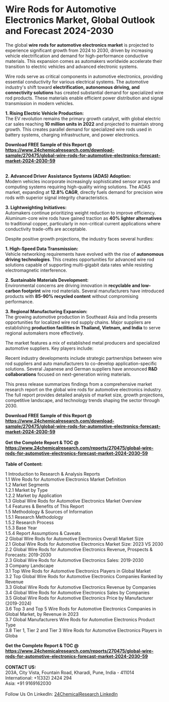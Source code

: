 <h1>Wire Rods for Automotive Electronics Market, Global Outlook and Forecast 2024-2030</h1><p>The global <strong>wire rods for automotive electronics market</strong> is projected to experience significant growth from 2024 to 2030, driven by increasing vehicle electrification and demand for high-performance conductive materials. This expansion comes as automakers worldwide accelerate their transition to electric vehicles and advanced electronic systems.</p><p>Wire rods serve as critical components in automotive electronics, providing essential conductivity for various electrical systems. The automotive industry's shift toward <strong>electrification, autonomous driving, and connectivity solutions</strong> has created substantial demand for specialized wire rod products. These materials enable efficient power distribution and signal transmission in modern vehicles.</p><p><strong>1. Rising Electric Vehicle Production:</strong><br>
The EV revolution remains the primary growth catalyst, with global electric car sales reaching <strong>10 million units in 2022</strong> and projected to maintain strong growth. This creates parallel demand for specialized wire rods used in battery systems, charging infrastructure, and power electronics.</p><div><b>Download FREE Sample of this Report @ 
            <a href="https://www.24chemicalresearch.com/download-sample/270475/global-wire-rods-for-automotive-electronics-forecast-market-2024-2030-59">
            https://www.24chemicalresearch.com/download-sample/270475/global-wire-rods-for-automotive-electronics-forecast-market-2024-2030-59</a></b></div><br><p><strong>2. Advanced Driver Assistance Systems (ADAS) Adoption:</strong><br>
Modern vehicles incorporate increasingly sophisticated sensor arrays and computing systems requiring high-quality wiring solutions. The ADAS market, expanding at <strong>12.8% CAGR</strong>, directly fuels demand for precision wire rods with superior signal integrity characteristics.</p><p><strong>3. Lightweighting Initiatives:</strong><br>
Automakers continue prioritizing weight reduction to improve efficiency. Aluminum-core wire rods have gained traction as <strong>40% lighter alternatives</strong> to traditional copper, particularly in non-critical current applications where conductivity trade-offs are acceptable.</p><p>Despite positive growth projections, the industry faces several hurdles:</p><p><strong>1. High-Speed Data Transmission:</strong><br>
Vehicle networking requirements have evolved with the rise of <strong>autonomous driving technologies</strong>. This creates opportunities for advanced wire rod solutions capable of supporting multi-gigabit data rates while resisting electromagnetic interference.</p><p><strong>2. Sustainable Materials Development:</strong><br>
Environmental concerns are driving innovation in <strong>recyclable and low-carbon footprint</strong> wire rod materials. Several manufacturers have introduced products with <strong>85-90% recycled content</strong> without compromising performance.</p><p><strong>3. Regional Manufacturing Expansion:</strong><br>
The growing automotive production in Southeast Asia and India presents opportunities for localized wire rod supply chains. Major suppliers are establishing <strong>production facilities in Thailand, Vietnam, and India</strong> to serve regional automakers more effectively.</p><p>The market features a mix of established metal producers and specialized automotive suppliers. Key players include:</p><p>Recent industry developments include strategic partnerships between wire rod suppliers and auto manufacturers to co-develop application-specific solutions. Several Japanese and German suppliers have announced <strong>R&amp;D collaborations</strong> focused on next-generation wiring materials.</p><p>This press release summarizes findings from a comprehensive market research report on the global wire rods for automotive electronics industry. The full report provides detailed analysis of market size, growth projections, competitive landscape, and technology trends shaping the sector through 2030.</p><div><b>Download FREE Sample of this Report @ 
            <a href="https://www.24chemicalresearch.com/download-sample/270475/global-wire-rods-for-automotive-electronics-forecast-market-2024-2030-59">
            https://www.24chemicalresearch.com/download-sample/270475/global-wire-rods-for-automotive-electronics-forecast-market-2024-2030-59</a></b></div><br><div><b>Get the Complete Report & TOC @ 
            <a href="https://www.24chemicalresearch.com/reports/270475/global-wire-rods-for-automotive-electronics-forecast-market-2024-2030-59">
            https://www.24chemicalresearch.com/reports/270475/global-wire-rods-for-automotive-electronics-forecast-market-2024-2030-59</a></b></div><br>
            <b>Table of Content:</b><p>1 Introduction to Research & Analysis Reports<br />
    1.1 Wire Rods for Automotive Electronics Market Definition<br />
    1.2 Market Segments<br />
        1.2.1 Market by Type<br />
        1.2.2 Market by Application<br />
    1.3 Global Wire Rods for Automotive Electronics Market Overview<br />
    1.4 Features & Benefits of This Report<br />
    1.5 Methodology & Sources of Information<br />
        1.5.1 Research Methodology<br />
        1.5.2 Research Process<br />
        1.5.3 Base Year<br />
        1.5.4 Report Assumptions & Caveats<br />
2 Global Wire Rods for Automotive Electronics Overall Market Size<br />
    2.1 Global Wire Rods for Automotive Electronics Market Size: 2023 VS 2030<br />
    2.2 Global Wire Rods for Automotive Electronics Revenue, Prospects & Forecasts: 2019-2030<br />
    2.3 Global Wire Rods for Automotive Electronics Sales: 2019-2030<br />
3 Company Landscape<br />
    3.1 Top Wire Rods for Automotive Electronics Players in Global Market<br />
    3.2 Top Global Wire Rods for Automotive Electronics Companies Ranked by Revenue<br />
    3.3 Global Wire Rods for Automotive Electronics Revenue by Companies<br />
    3.4 Global Wire Rods for Automotive Electronics Sales by Companies<br />
    3.5 Global Wire Rods for Automotive Electronics Price by Manufacturer (2019-2024)<br />
    3.6 Top 3 and Top 5 Wire Rods for Automotive Electronics Companies in Global Market, by Revenue in 2023<br />
    3.7 Global Manufacturers Wire Rods for Automotive Electronics Product Type<br />
    3.8 Tier 1, Tier 2 and Tier 3 Wire Rods for Automotive Electronics Players in Globa</p><div><b>Get the Complete Report & TOC @ 
            <a href="https://www.24chemicalresearch.com/reports/270475/global-wire-rods-for-automotive-electronics-forecast-market-2024-2030-59">
            https://www.24chemicalresearch.com/reports/270475/global-wire-rods-for-automotive-electronics-forecast-market-2024-2030-59</a></b></div><br><b>CONTACT US:</b><br>
            203A, City Vista, Fountain Road, Kharadi, Pune, India - 411014<br>
            International: +1(332) 2424 294<br>
            Asia: +91 9169162030 <br><br>
            Follow Us On LinkedIn: <a href="https://www.linkedin.com/company/24chemicalresearch/">24ChemicalResearch LinkedIn</a>